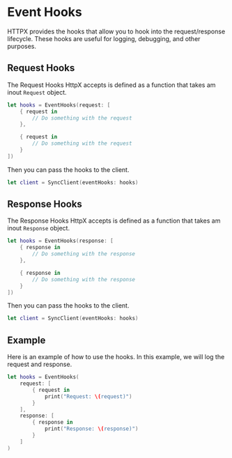 # Event Hooks

HTTPX provides the hooks that allow you to hook into the request/response lifecycle. These hooks are useful for logging, debugging, and other purposes.

## Request Hooks

The Request Hooks HttpX accepts is defined as a function that takes am inout `Request` object.

```swift
let hooks = EventHooks(request: [
    { request in
        // Do something with the request
    },

    { request in
        // Do something with the request
    }
])
```

Then you can pass the hooks to the client.

```swift
let client = SyncClient(eventHooks: hooks)
```

## Response Hooks

The Response Hooks HttpX accepts is defined as a function that takes am inout `Response` object.

```swift
let hooks = EventHooks(response: [
    { response in
        // Do something with the response
    },

    { response in
        // Do something with the response
    }
])
```

Then you can pass the hooks to the client.

```swift
let client = SyncClient(eventHooks: hooks)
```

## Example

Here is an example of how to use the hooks. In this example, we will log the request and response.

```swift
let hooks = EventHooks(
    request: [
        { request in
            print("Request: \(request)")
        }
    ],
    response: [
        { response in
            print("Response: \(response)")
        }
    ]
)
